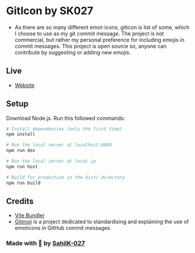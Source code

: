 # GitIcon by SK027

- As there are so many different emot-icons, giticon is list of some, which I choose to use as my git commit message. The project is not commercial, but rather my personal preference for including emojis in commit messages. This project is open source so, anyone can contribute by suggesting or adding new emojis.

## Live

- [Website](https://sk027-giticon.vercel.app)

## Setup

Download Node.js. Run this followed commands:

```bash
# Install dependencies (only the first time)
npm install

# Run the local server at localhost:8080
npm run dev

# Run the local server at locat ip
npm run host

# Build for production in the dist/ directory
npm run build
```
## Credits
- [Vite Bundler](https://vitejs.dev/)
- [Gitmoji](https://github.com/carloscuesta/gitmoji) is a project dedicated to standardising and explaining the use of emoticons in GitHub commit messages.

### Made with 💜 by [SahilK-027](https://github.com/SahilK-027)
